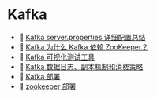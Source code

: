 # Kafka

* 📄 [Kafka server.properties 详细配置总结](siyuan://blocks/20240830150728-d0zgc5x)
* 📄 [Kafka 为什么 Kafka 依赖 ZooKeeper？](siyuan://blocks/20240812180749-cxv2f0w)
* 📄 [Kafka 可视化测试工具](siyuan://blocks/20240829162804-zek8n9s)
* 📄 [Kafka 数据日志、副本机制和消费策略](siyuan://blocks/20240829162356-cky4t9r)
* 📄 [Kafka 部署](siyuan://blocks/20231110105237-1dmh9kh)
* 📄 [zookeeper 部署](siyuan://blocks/20231110105237-xah50sz)

　　‍
